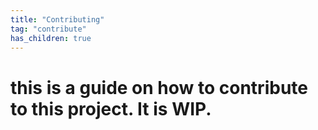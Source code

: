 ```yaml
---
title: "Contributing"
tag: "contribute"
has_children: true
---
```


# this is a guide on how to contribute to this project. It is WIP.